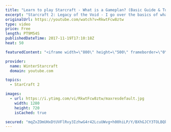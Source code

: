 ```yaml
---
title: "Learn to play Starcraft - What is a Gameplan? (Basic Guide & Tutorial)"
excerpt: "Starcraft 2: Legacy of the Void - I go over the basics of what a gameplan in starcraft 2 is and how to put one together.  Note this is not a guide on WHAT gameplan you should be using as each race!"
originalUrl: https://youtube.com/watch?v=RkwtFcw8ztw
type: video
price: Free
length: PT9M54S
publishedDateTime: 2017-11-19T17:10:18Z
heat: 50

featuredContent: "<iframe width=\"800\" height=\"500\" frameborder=\"0\" src=\"https://www.youtube.com/embed/RkwtFcw8ztw\" allow=\"accelerometer; autoplay; encrypted-media; gyroscope; picture-in-picture\" allowfullscreen></iframe>"

provider:
  name: WinterStarcraft
  domain: youtube.com

topics:
  - StarCraft 2

images:
  - url: https://i.ytimg.com/vi/RkwtFcw8ztw/maxresdefault.jpg
    width: 1280
    height: 720
    isCached: true

secured: "mqZxZOmUHxDtUVFlRvy3IzhwG4r42LcuUWvg+h00hiLP/Y/BXhGJCY3TOLBQkEAdikiPOZverZHPQMNFjNJwDTe4+vP0nJ+StvX6vbCwJ5ttXNGhEO6KziNOUfWBfXg7sQqkMUq9YV1IZAjfA48NJ8D1hILjttLTk5rYPf7tx61BtwCB6w/J98dWFkHwBTeRDxLSXz+FEyrloVK6rX7ZJ63RqiQ7xwcWr2ZX66GucCebcH6zyhhLTU952bldOH71yq3AedAQZp56U3Ul3EUuFvq4j2V2zoJBNlun9mPOGBIDfb9HErVZuLmSNC5Ilbm6JvUC0xQHalifLkrq/UunXguO3Qd/PiswNReMfx9NsAOI0we0J14aO/W2cYxP59QsqFH0D7OmGHRUWHOhOVfbRPaARsiWV/r034y5T6CKitw=;S6lcGx0XDgVRNMQCLN6qxw=="
---
```


